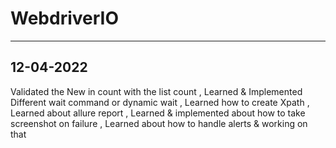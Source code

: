 # WebdriverIO
-----------------------------------------------------
12-04-2022
-----------------------------------------------------
Validated the New in count with the list count ,
Learned & Implemented Different wait command or dynamic wait ,
Learned how to create Xpath ,
Learned about allure report ,
Learned & implemented about how to take screenshot on failure ,
Learned about how to handle alerts & working on that
